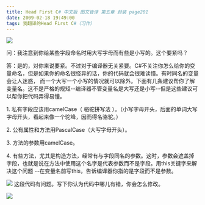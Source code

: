 ```yaml
---
title: Head First C# 中文版 图文皆译 第五章 封装 page201
date: 2009-02-18 19:49:00
tags: 我翻译的Head First C#（习作）
---
```

![](https://p-blog.csdn.net/images/p_blog_csdn_net/cuipengfei1/EntryImages/20090218/2009-02-18_19-30-10.jpg)

问：我注意到你给某些字段命名时用大写字母而有些是小写的。这个要紧吗？

答：是的，对你来说要紧。不过对于编译器无关紧要。C#不关注你怎么给你的变量命名，但是如果你的命名很怪异的话，你的代码就会很难读懂。有时同名的变量会让人迷惑，
而一个大写一个小写的情况就可以除外。下面有几条建议帮你了解变量名。这不是严格的规矩--编译器不管变量名是大写还是小写--但是这些建议可以帮你把代码弄得易懂。

1\.  私有字段应该用camelCase（  骆驼拼写法  ）。（小写字母开头，后面的单词大写字母开头，看起来像一个驼峰，因而得名骆驼。）

2\.  公有属性和方法用PascalCase（大写字母开头）。

3\.  方法的参数用camelCase。

4\.
有些方法，尤其是构造方法，经常有与字段同名的参数。这时，参数会遮盖掉字段，也就是说在方法中使用这个名字是代表参数而不是字段。用this关键字来解决这个问题
--在变量名前写this，告诉编译器你指的是字段而不是参数。

![](https://p-blog.csdn.net/images/p_blog_csdn_net/cuipengfei1/EntryImages/20090218/2009-02-18_19-45-08.jpg) 这段代码有问题。写下你认为代码中哪儿有错，你会怎么修改。

![](https://p-blog.csdn.net/images/p_blog_csdn_net/cuipengfei1/EntryImages/20090218/2009-02-18_19-47-14.jpg)



